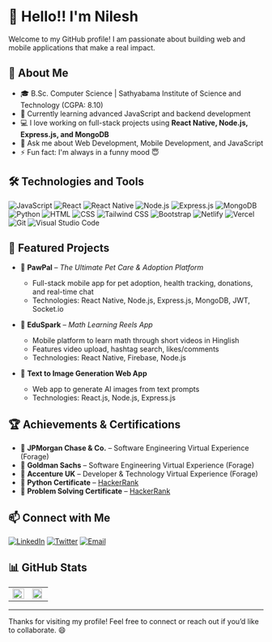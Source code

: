# 👋 Hello!! I'm Nilesh

Welcome to my GitHub profile! I am passionate about building web and mobile applications that make a real impact.

## 🚀 About Me
- 🎓 B.Sc. Computer Science | Sathyabama Institute of Science and Technology (CGPA: 8.10)
- 🌱 Currently learning advanced JavaScript and backend development
- 💻 I love working on full-stack projects using **React Native, Node.js, Express.js, and MongoDB**
- 💬 Ask me about Web Development, Mobile Development, and JavaScript
- ⚡ Fun fact: I'm always in a funny mood 😇

## 🛠️ Technologies and Tools
![JavaScript](https://img.shields.io/badge/-JavaScript-000?&logo=JavaScript)
![React](https://img.shields.io/badge/-React-000?&logo=React)
![React Native](https://img.shields.io/badge/-React%20Native-000?&logo=React)
![Node.js](https://img.shields.io/badge/-Node.js-000?&logo=Node.js)
![Express.js](https://img.shields.io/badge/-Express.js-000?&logo=Express)
![MongoDB](https://img.shields.io/badge/-MongoDB-000?&logo=MongoDB)
![Python](https://img.shields.io/badge/-Python-000?&logo=Python)
![HTML](https://img.shields.io/badge/-HTML-000?&logo=HTML5)
![CSS](https://img.shields.io/badge/-CSS-000?&logo=CSS3)
![Tailwind CSS](https://img.shields.io/badge/-Tailwind_CSS-000?&logo=Tailwind-CSS)
![Bootstrap](https://img.shields.io/badge/-Bootstrap-000?&logo=Bootstrap)
![Netlify](https://img.shields.io/badge/-Netlify-000?&logo=Netlify)
![Vercel](https://img.shields.io/badge/-Vercel-000?&logo=Vercel)
![Git](https://img.shields.io/badge/-Git-000?&logo=Git)
![Visual Studio Code](https://img.shields.io/badge/-VS_Code-000?&logo=Visual-Studio-Code)

## 💼 Featured Projects
- 🐾 **PawPal** – *The Ultimate Pet Care & Adoption Platform*
  - Full-stack mobile app for pet adoption, health tracking, donations, and real-time chat
  - Technologies: React Native, Node.js, Express.js, MongoDB, JWT, Socket.io

- 🧮 **EduSpark** – *Math Learning Reels App*
  - Mobile platform to learn math through short videos in Hinglish
  - Features video upload, hashtag search, likes/comments
  - Technologies: React Native, Firebase, Node.js

- 🎨 **Text to Image Generation Web App**
  - Web app to generate AI images from text prompts
  - Technologies: React.js, Node.js, Express.js

## 🏆 Achievements & Certifications
- 🥇 **JPMorgan Chase & Co.** – Software Engineering Virtual Experience (Forage)
- 🥇 **Goldman Sachs** – Software Engineering Virtual Experience (Forage)
- 🥇 **Accenture UK** – Developer & Technology Virtual Experience (Forage)
- 🏅 **Python Certificate** – [HackerRank](https://www.hackerrank.com/certificates/714689c42f2a)
- 🏅 **Problem Solving Certificate** – [HackerRank](https://www.hackerrank.com/certificates/714689c42f2a)

## 📫 Connect with Me
[![LinkedIn](https://img.shields.io/badge/-LinkedIn-000?&logo=LinkedIn)](https://www.linkedin.com/in/nilesh12105)
[![Twitter](https://img.shields.io/badge/-Twitter-000?&logo=Twitter)](https://twitter.com/Nilesh12105)
[![Email](https://img.shields.io/badge/-Email-000?&logo=Gmail)](mailto:nilesh12105@gmail.com)

## 📊 GitHub Stats
<table><tr><td valign="top" width="50%">
<img src="https://github-readme-stats.vercel.app/api?username=nilesh0509&theme=nightowl&show_icons=true&count_private=true&hide_border=true" align="left" style="width: 100%" />
</td><td valign="top" width="50%">
<img src="https://github-readme-stats.vercel.app/api/top-langs/?username=nilesh0509&theme=nightowl&hide_border=true&layout=compact" align="left" style="width: 90%" />
</td></tr></table>

---

Thanks for visiting my profile! Feel free to connect or reach out if you’d like to collaborate. 😄
